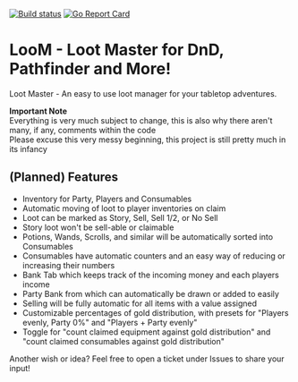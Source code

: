 [![Build status](https://ci.appveyor.com/api/projects/status/rput49agtimst61o?svg=true)](https://ci.appveyor.com/project/Dakraid/loom)
[![Go Report Card](https://goreportcard.com/badge/github.com/Dakraid/LooM)](https://goreportcard.com/report/github.com/Dakraid/LooM)

# LooM  - Loot Master for DnD, Pathfinder and More!
Loot Master - An easy to use loot manager for your tabletop adventures.
  
**Important Note**  
Everything is very much subject to change, this is also why there aren't many, if any, comments within the code  
Please excuse this very messy beginning, this project is still pretty much in its infancy  
  
## (Planned) Features  
- Inventory for Party, Players and Consumables  
- Automatic moving of loot to player inventories on claim  
- Loot can be marked as Story, Sell, Sell 1/2, or No Sell
- Story loot won't be sell-able or claimable
- Potions, Wands, Scrolls, and similar will be automatically sorted into Consumables  
- Consumables have automatic counters and an easy way of reducing or increasing their numbers  
- Bank Tab which keeps track of the incoming money and each players income  
- Party Bank from which can automatically be drawn or added to easily
- Selling will be fully automatic for all items with a value assigned  
- Customizable percentages of gold distribution, with presets for "Players evenly, Party 0%" and "Players + Party evenly"  
- Toggle for "count claimed equipment against gold distribution" and  "count claimed consumables against gold distribution"

Another wish or idea? Feel free to open a ticket under Issues to share your input!